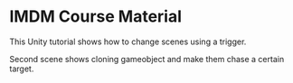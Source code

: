 # IMDM Course Material


This Unity tutorial shows how to change scenes using a trigger.


Second scene shows cloning gameobject and make them chase a certain target.
